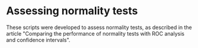 # Assessing normality tests
These scripts were developed to assess normality tests, as described in the article "Comparing the performance of normality tests with ROC analysis and confidence intervals".
